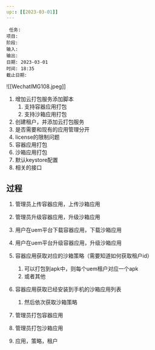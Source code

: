 ```yaml
---
up:: [[2023-03-01]]
---
```

 
	 任务: 
	项目: 
	阶段: 
	输入: 
	输出: 
	日期: 2023-03-01
	时间: 18:35
	截止日期: 
![[WechatIMG108.jpeg]]
1. 增加云打包服务添加脚本
	1. 支持容器应用打包
	2. 支持沙箱应用打包
2. 创建租户，并添加云打包服务
3. 是否需要和现有的应用管理分开
4. license的限制问题
5. 容器应用打包
6. 沙箱应用打包
7. 默认keystore配置
8. 相关的接口

## 过程
1. 管理员上传容器应用，上传沙箱应用
2. 管理员升级容器应用，升级沙箱应用
3. 用户在uem平台下载容器应用，下载沙箱应用
4. 用户在uem平台升级容器应用，升级沙箱应用
5. 容器应用获取对应的沙箱策略（需要知道如何获取租户id）
	1. 可以打包到apk中，则每个uem租户对应一个apk
	2. 或者其他
6. 容器应用获取已经安装到手机的沙箱应用列表
	1. 然后依次获取沙箱策略
7. 管理员打包容器应用
8. 管理员打包沙箱应用

1. 应用，策略，租户